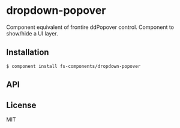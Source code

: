 
# dropdown-popover

  Component equivalent of frontire ddPopover control. Component to show/hide a UI layer.

## Installation

    $ component install fs-components/dropdown-popover

## API

   

## License

  MIT
